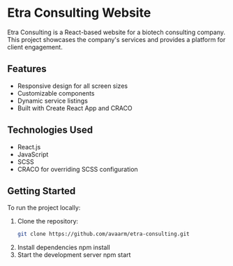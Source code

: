 # Etra Consulting Website

Etra Consulting is a React-based website for a biotech consulting company. This project showcases the company's services and provides a platform for client engagement.

## Features
- Responsive design for all screen sizes
- Customizable components
- Dynamic service listings
- Built with Create React App and CRACO

## Technologies Used
- React.js
- JavaScript
- SCSS
- CRACO for overriding SCSS configuration

## Getting Started

To run the project locally:

1. Clone the repository:
   ```bash
   git clone https://github.com/avaarm/etra-consulting.git
2. Install dependencies
    npm install
3. Start the development server
    npm start
